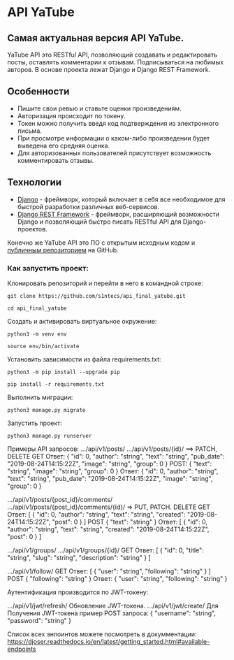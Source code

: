 # API YaTube

## Самая актуальная версия API YaTube.

YaTube API это RESTful API, позволяющий создавать и редактировать посты, оставлять комментарии к отзывам.
Подписываться на любимых авторов. 
В основе проекта лежат Django и Django REST Framework.

## Особенности

- Пишите свои ревью и ставьте оценки произведениям.
- Авторизация происходит по токену. 
- Токен можно получить введя код подтверждения из электронного письма.
- При просмотре информации о каком-либо произведении будет выведена его средняя оценка.
- Для авторизованных пользователей присутствует возможность комментировать отзывы.

## Технологии

- [Django](https://github.com/django/django) - фреймворк, который включает в себя все необходимое для быстрой разработки
  различных веб-сервисов.
- [Django REST Framework](https://www.django-rest-framework.org/) - фреймворк, расширяющий возможности Django и
  позволяющий быстро писать RESTful API для Django-проектов.

Конечно же YaTube API это ПО с открытым исходным кодом и [публичным репозиторием](https://github.com/sintecs/api_final_yatube)
на GitHub.
### Как запустить проект:

Клонировать репозиторий и перейти в него в командной строке:

```
git clone https://github.com/s1ntecs/api_final_yatube.git
```

```
cd api_final_yatube
```

Cоздать и активировать виртуальное окружение:

```
python3 -m venv env
```

```
source env/bin/activate
```

Установить зависимости из файла requirements.txt:

```
python3 -m pip install --upgrade pip
```

```
pip install -r requirements.txt
```

Выполнить миграции:

```
python3 manage.py migrate
```

Запустить проект:

```
python3 manage.py runserver
```
Примеры API запросов:
.../api/v1/posts/ .../api/v1/posts/{id}/ ==> PATCH, DELETE
GET
Ответ:
        {
        "id": 0,
        "author": "string",
        "text": "string",
        "pub_date": "2019-08-24T14:15:22Z",
        "image": "string",
        "group": 0
        }
POST: 
        {
        "text": "string",
        "image": "string",
        "group": 0
        }
Ответ:
        {
        "id": 0,
        "author": "string",
        "text": "string",
        "pub_date": "2019-08-24T14:15:22Z",
        "image": "string",
        "group": 0
        }

.../api/v1/posts/{post_id}/comments/ .../api/v1/posts/{post_id}/comments/{id}/ => PUT, PATCH. DELETE
GET
Ответ:
        [
        {
            "id": 0,
            "author": "string",
            "text": "string",
            "created": "2019-08-24T14:15:22Z",
            "post": 0
        }
        ]
POST
    {
    "text": "string"
    }
Ответ:
        [
        {
            "id": 0,
            "author": "string",
            "text": "string",
            "created": "2019-08-24T14:15:22Z",
            "post": 0
        }
        ]

.../api/v1/groups/ .../api/v1/groups/{id}/
GET
Ответ:
        [
        {
            "id": 0,
            "title": "string",
            "slug": "string",
            "description": "string"
        }
        ]

.../api/v1/follow/
GET
Ответ:
        [
        {
        "user": "string",
        "following": "string"
        }
        ]
POST
        {
        "following": "string"
        }
Ответ:
        {
        "user": "string",
        "following": "string"
        }

Аутентификация производится по JWT-токену:

.../api/v1/jwt/refresh/ Обновление JWT-токена.
.../api/v1/jwt/create/ Для Получения  JWT-токена
пример POST запроса:
        {
        "username": "string",
        "password": "string"
        }

Список всех энпоинтов можете посмотреть в докумментации: 
https://djoser.readthedocs.io/en/latest/getting_started.html#available-endpoints
